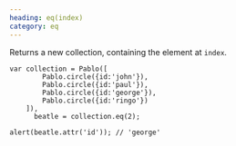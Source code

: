 ```yaml
--- 
heading: eq(index)
category: eq
---
```


Returns a new collection, containing the element at `index`.

    var collection = Pablo([
            Pablo.circle({id:'john'}),
            Pablo.circle({id:'paul'}),
            Pablo.circle({id:'george'}),
            Pablo.circle({id:'ringo'})
        ]),
          beatle = collection.eq(2);
    
    alert(beatle.attr('id')); // 'george'
